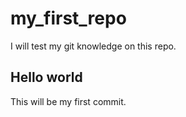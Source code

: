 # my_first_repo
I will test my git knowledge on this repo.

## Hello world
This will be my first commit. 
